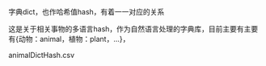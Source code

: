 字典dict，也作哈希值hash，有着一一对应的关系

这是关于相关事物的多语言hash，作为自然语言处理的字典库，目前主要有主要有{动物：animal，植物：plant，...}，

animalDictHash.csv

